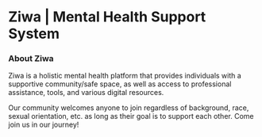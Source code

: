 # Ziwa | Mental Health Support System
<h3> About Ziwa </h3>
Ziwa is a holistic mental health platform that provides individuals with a supportive community/safe space, as well as access to professional assistance, tools, and various digital resources.

Our community welcomes anyone to join regardless of background, race, sexual orientation, etc. as long as their goal is to support each other. Come join us in our journey!
